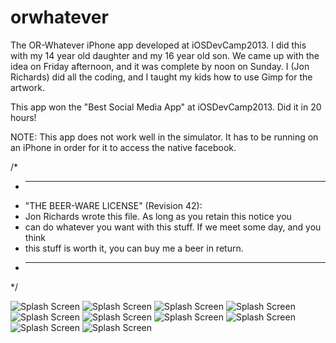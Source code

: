 orwhatever
==========

The OR-Whatever iPhone app developed at iOSDevCamp2013. I did this with my 14 year old daughter and my 16 year old son. We came up with the idea on Friday afternoon, and it was complete by noon on Sunday. I (Jon Richards) did all the coding, and I taught my kids how to use Gimp for the artwork.

This app won the "Best Social Media App" at iOSDevCamp2013. Did it in 20 hours!

NOTE: This app does not work well in the simulator. It has to be running on an iPhone in order for it to access the native facebook.


/*
 * ----------------------------------------------------------------------------
 * "THE BEER-WARE LICENSE" (Revision 42):
 * Jon Richards wrote this file. As long as you retain this notice you
 * can do whatever you want with this stuff. If we meet some day, and you think
 * this stuff is worth it, you can buy me a beer in return.
 * ----------------------------------------------------------------------------
 */

![Splash Screen](/screenshots/orwhatever-1.png)
![Splash Screen](/screenshots/orwhatever-2.png)
![Splash Screen](/screenshots/orwhatever-3.png)
![Splash Screen](/screenshots/orwhatever-4.png)
![Splash Screen](/screenshots/orwhatever-5.png)
![Splash Screen](/screenshots/orwhatever-6.png)
![Splash Screen](/screenshots/orwhatever-7.png)
![Splash Screen](/screenshots/orwhatever-8.png)
![Splash Screen](/screenshots/orwhatever-9.png)
![Splash Screen](/screenshots/orwhatever-10.png)
